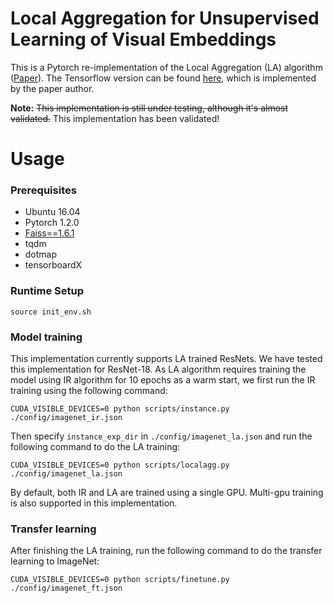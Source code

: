 # Local Aggregation for Unsupervised Learning of Visual Embeddings

This is a Pytorch re-implementation of the Local Aggregation (LA) algorithm ([Paper](https://arxiv.org/abs/1903.12355)).
The Tensorflow version can be found [here](https://github.com/neuroailab/LocalAggregation), which is implemented by the paper author.

**Note:** ~~This implementation is still under testing, although it's almost validated.~~ This implementation has been validated!

# Usage

### Prerequisites

* Ubuntu 16.04
* Pytorch 1.2.0
* [Faiss==1.6.1](https://github.com/facebookresearch/faiss)
* tqdm
* dotmap
* tensorboardX

### Runtime Setup
```
source init_env.sh
```

### Model training

This implementation currently supports LA trained ResNets. We have tested this implementation for ResNet-18. 
As LA algorithm requires training the model using IR algorithm for 10 epochs as a warm start, we first run the IR training using the following command:
```
CUDA_VISIBLE_DEVICES=0 python scripts/instance.py ./config/imagenet_ir.json
```
Then specify `instance_exp_dir` in `./config/imagenet_la.json` and run the following command to do the LA training:
```
CUDA_VISIBLE_DEVICES=0 python scripts/localagg.py ./config/imagenet_la.json
```
By default, both IR and LA are trained using a single GPU. Multi-gpu training is also supported in this implementation.


### Transfer learning 
After finishing the LA training, run the following command to do the transfer learning to ImageNet:
```
CUDA_VISIBLE_DEVICES=0 python scripts/finetune.py ./config/imagenet_ft.json
```
